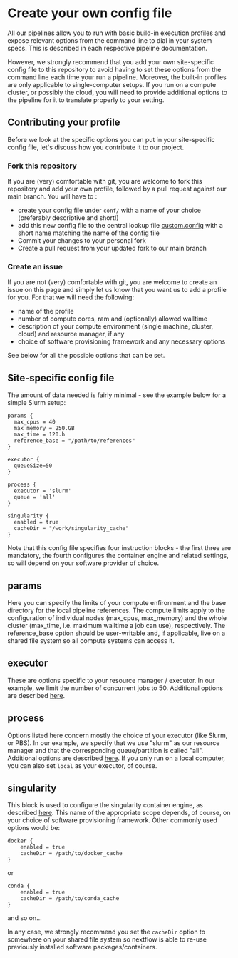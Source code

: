 # Create your own config file

All our pipelines allow you to run with basic build-in execution profiles and expose relevant options from the command line to dial in your system specs. This is described in each respective pipeline documentation. 

However, we strongly recommend that you add your own site-specific config file to this repository to avoid having to set these options from the command line each time your run a pipeline. Moreover, the built-in profiles are only applicable to single-computer setups. If you run on a compute cluster, or possibly the cloud, you will need to provide additional options to the pipeline for it to translate properly to your setting. 

## Contributing your profile

Before we look at the specific options you can put in your site-specific config file, let's discuss how you contribute it to our project. 

### Fork this repository

If you are (very) comfortable with git, you are welcome to fork this repository and add your own profile, followed by a pull request against our main branch. You will have to :

- create your config file under `conf/` with a name of your choice (preferably descriptive and short!)
- add this new config file to the central lookup file [custom.config](../custom.config) with a short name matching the name of the config file
- Commit your changes to your personal fork
- Create a pull request from your updated fork to our main branch

### Create an issue

If you are not (very) comfortable with git, you are welcome to create an issue on this page and simply let us know that you want us to add a profile for you. For that we will need the following:

- name of the profile
- number of compute cores, ram and (optionally) allowed walltime
- description of your compute environment (single machine, cluster, cloud) and resource manager, if any
- choice of software provisioning framework and any necessary options

See below for all the possible options that can be set. 

## Site-specific config file

The amount of data needed is fairly minimal - see the example below for a simple Slurm setup:

```
params {
  max_cpus = 40
  max_memory = 250.GB
  max_time = 120.h
  reference_base = "/path/to/references"
}

executor {
  queueSize=50
}

process {
  executor = 'slurm'
  queue = 'all'
}

singularity {
  enabled = true
  cacheDir = "/work/singularity_cache"
}

```

Note that this config file specifies four instruction blocks - the first three are mandatory, the fourth configures the container engine and related settings, so will depend on your software provider of choice. 

## params

Here you can specify the limits of your compute enfironment and the base directory for the local pipeline references. The compute limits apply to the configuration of individual nodes (max_cpus, max_memory) and the whole cluster (max_time, i.e. maximum walltime a job can use), respectively. The reference_base option should be user-writable and, if applicable, live on a shared file system so all compute systems can access it. 

## executor

These are options specific to your resource manager / executor. In our example, we limit the number of concurrent jobs to 50. Additional options are described [here](https://www.nextflow.io/docs/latest/executor.html).

## process

Options listed here concern mostly the choice of your executor (like Slurm, or PBS). In our example, we specify that we use "slurm" as our resource manager and that the corresponding queue/partition is called "all". Additional options are described [here](https://www.nextflow.io/docs/latest/executor.html). If you only run on a local computer, you can also set `local` as your executor, of course.

## singularity

This block is used to configure the singularity container engine, as described [here](https://www.nextflow.io/docs/latest/config.html). This name of the appropriate scope depends, of course, on your choice of software provisioning framework. Other commonly used options would be:

```
docker {
    enabled = true
    cacheDir = /path/to/docker_cache
}
``` 
or
```
conda {
    enabled = true
    cacheDir = /path/to/conda_cache
}
````
and so on...

In any case, we strongly recommend you set the `cacheDir` option to somewhere on your shared file system so nextflow is able to re-use previously installed software packages/containers. 
